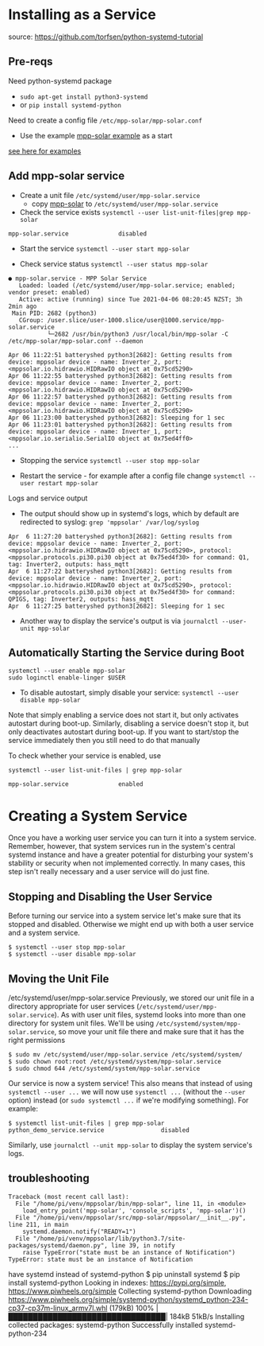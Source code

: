 # Installing as a Service #
source: https://github.com/torfsen/python-systemd-tutorial

## Pre-reqs ##
Need python-systemd package
* `sudo apt-get install python3-systemd`
* or `pip install systemd-python`

Need to create a config file `/etc/mpp-solar/mpp-solar.conf`
* Use the example [mpp-solar example](service/mpp-solar.conf.example) as a start

[see here for examples](configfile.md#Config-file-examples)

## Add mpp-solar service ##
* Create a unit file `/etc/systemd/user/mpp-solar.service`
  * copy [mpp-solar](service/mpp-solar.service) to `/etc/systemd/user/mpp-solar.service`
* Check the service exists
`systemctl --user list-unit-files|grep mpp-solar`
```
mpp-solar.service              disabled
```
* Start the service
`systemctl --user start mpp-solar`

* Check service status
`systemctl --user status mpp-solar`
```
● mpp-solar.service - MPP Solar Service
   Loaded: loaded (/etc/systemd/user/mpp-solar.service; enabled; vendor preset: enabled)
   Active: active (running) since Tue 2021-04-06 08:20:45 NZST; 3h 2min ago
 Main PID: 2682 (python3)
   CGroup: /user.slice/user-1000.slice/user@1000.service/mpp-solar.service
           └─2682 /usr/bin/python3 /usr/local/bin/mpp-solar -C /etc/mpp-solar/mpp-solar.conf --daemon

Apr 06 11:22:51 batteryshed python3[2682]: Getting results from device: mppsolar device - name: Inverter_2, port: <mppsolar.io.hidrawio.HIDRawIO object at 0x75cd5290>
Apr 06 11:22:55 batteryshed python3[2682]: Getting results from device: mppsolar device - name: Inverter_2, port: <mppsolar.io.hidrawio.HIDRawIO object at 0x75cd5290>
Apr 06 11:22:57 batteryshed python3[2682]: Getting results from device: mppsolar device - name: Inverter_2, port: <mppsolar.io.hidrawio.HIDRawIO object at 0x75cd5290>
Apr 06 11:23:00 batteryshed python3[2682]: Sleeping for 1 sec
Apr 06 11:23:01 batteryshed python3[2682]: Getting results from device: mppsolar device - name: Inverter_1, port: <mppsolar.io.serialio.SerialIO object at 0x75ed4ff0>
...
```

* Stopping the service
`systemctl --user stop mpp-solar`

* Restart the service - for example after a config file change
`systemctl --user restart mpp-solar`

Logs and service output
* The output should show up in systemd's logs, which by default are redirected to syslog:
`grep 'mppsolar' /var/log/syslog`
```
Apr  6 11:27:20 batteryshed python3[2682]: Getting results from device: mppsolar device - name: Inverter_2, port: <mppsolar.io.hidrawio.HIDRawIO object at 0x75cd5290>, protocol: <mppsolar.protocols.pi30.pi30 object at 0x75ed4f30> for command: Q1, tag: Inverter2, outputs: hass_mqtt
Apr  6 11:27:22 batteryshed python3[2682]: Getting results from device: mppsolar device - name: Inverter_2, port: <mppsolar.io.hidrawio.HIDRawIO object at 0x75cd5290>, protocol: <mppsolar.protocols.pi30.pi30 object at 0x75ed4f30> for command: QPIGS, tag: Inverter2, outputs: hass_mqtt
Apr  6 11:27:25 batteryshed python3[2682]: Sleeping for 1 sec
```

* Another way to display the service's output is via
`journalctl --user-unit mpp-solar`

## Automatically Starting the Service during Boot ##
```
systemctl --user enable mpp-solar
sudo loginctl enable-linger $USER
```

* To disable autostart, simply disable your service:
`systemctl --user disable mpp-solar`

Note that simply enabling a service does not start it, but only activates autostart during boot-up. Similarly, disabling a service doesn't stop it, but only deactivates autostart during boot-up. If you want to start/stop the service immediately then you still need to do that manually

To check whether your service is enabled, use

`systemctl --user list-unit-files | grep mpp-solar`
```
mpp-solar.service              enabled
```

# Creating a System Service #
Once you have a working user service you can turn it into a system service. Remember, however, that system services run in the system's central systemd instance and have a greater potential for disturbing your system's stability or security when not implemented correctly. In many cases, this step isn't really necessary and a user service will do just fine.

## Stopping and Disabling the User Service ##
Before turning our service into a system service let's make sure that its stopped and disabled. Otherwise we might end up with both a user service and a system service.
```
$ systemctl --user stop mpp-solar
$ systemctl --user disable mpp-solar
```
## Moving the Unit File ##
/etc/systemd/user/mpp-solar.service
Previously, we stored our unit file in a directory appropriate for user services (`/etc/systemd/user/mpp-solar.service`). As with user unit files, systemd looks into more than one directory for system unit files. We'll be using `/etc/systemd/system/mpp-solar.service`, so move your unit file there and make sure that it has the right permissions
```
$ sudo mv /etc/systemd/user/mpp-solar.service /etc/systemd/system/
$ sudo chown root:root /etc/systemd/system/mpp-solar.service
$ sudo chmod 644 /etc/systemd/system/mpp-solar.service
```
Our service is now a system service! This also means that instead of using `systemctl --user ...` we will now use `systemctl ...` (without the `--user` option) instead (or `sudo systemctl ...` if we're modifying something). For example:
```
$ systemctl list-unit-files | grep mpp-solar
python_demo_service.service                disabled
```
Similarly, use `journalctl --unit mpp-solar` to display the system service's logs.


## troubleshooting ##
```
Traceback (most recent call last):
  File "/home/pi/venv/mppsolar/bin/mpp-solar", line 11, in <module>
    load_entry_point('mpp-solar', 'console_scripts', 'mpp-solar')()
  File "/home/pi/venv/mppsolar/src/mpp-solar/mppsolar/__init__.py", line 211, in main
    systemd.daemon.notify("READY=1")
  File "/home/pi/venv/mppsolar/lib/python3.7/site-packages/systemd/daemon.py", line 39, in notify
    raise TypeError("state must be an instance of Notification")
TypeError: state must be an instance of Notification
```
have systemd instead of systemd-python
$ pip uninstall systemd
$ pip install systemd-python
Looking in indexes: https://pypi.org/simple, https://www.piwheels.org/simple
Collecting systemd-python
  Downloading https://www.piwheels.org/simple/systemd-python/systemd_python-234-cp37-cp37m-linux_armv7l.whl (179kB)
    100% |████████████████████████████████| 184kB 51kB/s
Installing collected packages: systemd-python
Successfully installed systemd-python-234
